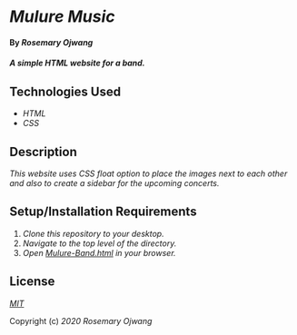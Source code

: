 # _Mulure Music_

#### By _**Rosemary Ojwang**_

#### _A simple HTML website for a band._

## Technologies Used
* _HTML_
* _CSS_

## Description
_This website uses CSS float option to place the images next to each other and also to create a sidebar for the upcoming concerts._

## Setup/Installation Requirements
1. _Clone this repository to your desktop._
2. _Navigate to the top level of the directory._
3. _Open [Mulure-Band.html](Mulure-Band.html) in your browser._

## License
_[MIT](https://opensource.org/licenses/MIT)_

Copyright (c) _2020_ _Rosemary Ojwang_

